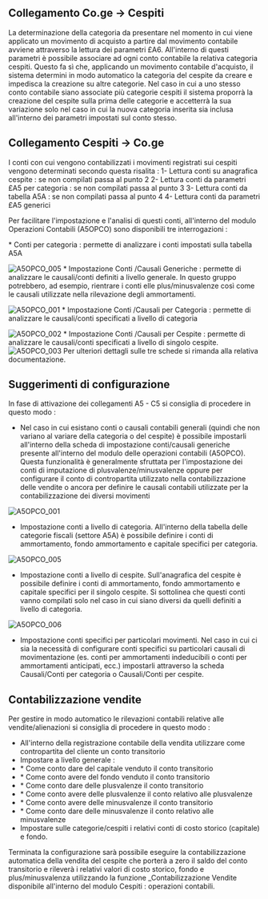 ## Collegamento Co.ge -> Cespiti

La determinazione della categoria da presentare nel momento in cui viene applicato un movimento di acquisto a partire dal movimento contabile avviene attraverso la lettura dei parametri £A6. All'interno di questi parametri è possibile associare ad ogni conto contabile la relativa categoria cespiti. Questo fa sì che, applicando un movimento contabile d'acquisto, il sistema determini in modo automatico la categoria del cespite da creare e impedisca la creazione su altre categorie. Nel caso in cui a uno stesso conto contabile siano associate più categorie cespiti il sistema proporrà la creazione del cespite sulla prima delle categorie e accetterrà la sua variazione solo nel caso in cui la nuova categoria inserita sia inclusa all'interno dei parametri impostati sul conto stesso.


## Collegamento Cespiti -> Co.ge

I conti con cui vengono contabilizzati i movimenti registrati sui cespiti vengono determinati secondo questa risalita : 
1- Lettura conti su anagrafica cespite :  se non compilati passa al punto 2
2- Lettura conti da parametri £A5 per categoria :  se non compilati passa al punto 3
3- Lettura conti da tabella A5A :  se non compilati passa al punto 4
4- Lettura conti da parametri £A5 generici

Per facilitare l'impostazione e l'analisi di questi conti, all'interno del modulo Operazioni Contabili (A5OPCO) sono disponibili tre interrogazioni : 

 \* Conti per categoria :  permette di analizzare i conti impostati sulla tabella A5A

![A5OPCO_005](http://doc.smeup.com/immagini/A5OPCO_03/A5OPCO_005.png)
 \* Impostazione Conti /Causali Generiche :  permette di analizzare le causali/conti definiti a livello generale. In questo gruppo potrebbero, ad esempio, rientrare i conti elle plus/minusvalenze così come le causali utilizzate nella rilevazione degli ammortamenti.

![A5OPCO_001](http://doc.smeup.com/immagini/A5OPCO_03/A5OPCO_001.png)
 \* Impostazione Conti /Causali per Categoria :  permette di analizzare le causali/conti specificati a livello di categoria

![A5OPCO_002](http://doc.smeup.com/immagini/A5OPCO_03/A5OPCO_002.png)
 \* Impostazione Conti /Causali per Cespite :  permette di analizzare le causali/conti specificati a livello di singolo cespite.
![A5OPCO_003](http://doc.smeup.com/immagini/A5OPCO_03/A5OPCO_003.png)
Per ulteriori dettagli sulle tre schede si rimanda alla relativa documentazione.

## Suggerimenti di configurazione

In fase di attivazione dei collegamenti A5 - C5 si consiglia di procedere in questo modo : 


- Nel caso in cui esistano conti o causali contabili generali (quindi che non variano al variare della categoria o del cespite) è possibile impostarli all'interno della scheda di impostazione conti/causali generiche presente all'interno del modulo delle operazioni contabili (A5OPCO). Questa funzionalità è generalmente sfruttata per l'impostazione dei conti di imputazione di plusvalenze/minusvalenze oppure per configurare il conto di contropartita utilizzato nella contabilizzazione delle vendite o ancora per definire le causali contabili utilizzate per la contabilizzazione dei diversi movimenti

![A5OPCO_001](http://doc.smeup.com/immagini/A5OPCO_03/A5OPCO_001.png)
- Impostazione conti a livello di categoria. All'interno della tabella delle categorie fiscali (settore A5A) è possibile definire i conti di ammortamento, fondo ammortamento e capitale specifici per categoria.

![A5OPCO_005](http://doc.smeup.com/immagini/A5OPCO_03/A5OPCO_005.png)
- Impostazione conti a livello di cespite. Sull'anagrafica del cespite è possibile definire i conti di ammortamento, fondo ammortamento e capitale specifici per il singolo cespite. Si sottolinea che questi conti vanno compilati solo nel caso in cui siano diversi da quelli definiti a livello di categoria.

![A5OPCO_006](http://doc.smeup.com/immagini/A5OPCO_03/A5OPCO_006.png)
- Impostazione conti specifici per particolari movimenti. Nel caso in cui ci sia la necessità di configurare conti specifici su particolari causali di movimentazione (es. conti per ammortamenti indeducibili o conti per ammortamenti anticipati, ecc.) impostarli attraverso la scheda Causali/Conti per categoria o Causali/Conti per cespite.




## Contabilizzazione vendite

Per gestire in modo automatico le rilevazioni contabili relative alle vendite/alienazioni si consiglia di procedere in questo modo : 
-  All'interno della registrazione contabile della vendita utilizzare come contropartita del cliente un conto transitorio
-  Impostare a livello generale : 
- \* Come conto dare del capitale venduto il conto transitorio
- \* Come conto avere del fondo venduto il conto transitorio
- \* Come conto dare delle plusvalenze il conto transitorio
- \* Come conto avere delle plusvalenze il conto relativo alle plusvalenze
- \* Come conto avere delle minusvalenze il conto transitorio
- \* Come conto dare delle minusvalenze il conto relativo alle minusvalenze
-  Impostare sulle categorie/cespiti i relativi conti di costo storico (capitale) e fondo.

Terminata la configurazione sarà possibile eseguire la contabilizzazione automatica della vendita del cespite che porterà a zero il saldo del conto transitorio e rileverà i relativi valori di costo storico, fondo e plus/minusvalenza utilizzando la funzione _Contabilizzazione Vendite disponibile all'interno del modulo Cespiti :  operazioni contabili.



